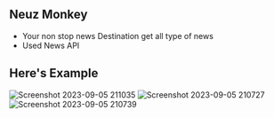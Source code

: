 ## Neuz Monkey

- Your non stop news Destination get all type of news
- Used News API

## Here's Example

  
![Screenshot 2023-09-05 211035](https://github.com/aialok/Neuz-monkey/assets/66772290/97494543-bdeb-4844-b7fa-1cfb0c2ed8cf)
![Screenshot 2023-09-05 210727](https://github.com/aialok/Neuz-monkey/assets/66772290/21c92920-f93c-4786-9391-0e6216fcc3fc)
![Screenshot 2023-09-05 210739](https://github.com/aialok/Neuz-monkey/assets/66772290/c640802d-43de-4a3b-9f83-92682a09dd78)
